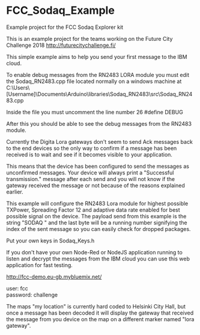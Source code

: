 # FCC_Sodaq_Example
Example project for the FCC Sodaq Explorer kit

This is an example project for the teams working on the Future City Challenge 2018
http://futurecitychallenge.fi/

This simple example aims to help you send your first message to the IBM cloud.

To enable debug messages from the RN2483 LORA module you must edit the Sodaq_RN2483.cpp file located normally on a windows machine at C:\Users\\[Username]\Documents\Arduino\libraries\Sodaq_RN2483\src\Sodaq_RN2483.cpp

Inside the file you must uncomment the line number 26 #define DEBUG

After this you should be able to see the debug messages from the RN2483 module.

Currently the Digita Lora gateways don't seem to send Ack messages back to the end devices so the only way to confirm if a message has been received is to wait and see if it becomes visible to your application.

This means that the device has been configured to send the messages as unconfirmed messages. Your device will always print a "Successful transmission." message after each send and you will not know if the gateway received the message or not because of the reasons explained earlier.

This example will configure the RN2483 Lora module for highest possible TXPower, Spreading Factor 12 and adaptive data rate enabled for best possible signal on the device. The payload send from this example is the string "SODAQ " and the last byte will be a running number signifying the index of the sent message so you can easily check for dropped packages. 

Put your own keys in Sodaq_Keys.h

If you don't have your own Node-Red or NodeJS application running to listen and decrypt the messages from the IBM cloud you can use this web application for fast testing.

http://fcc-demo.eu-gb.mybluemix.net/

user: fcc  
password: challenge

The maps "my location" is currently hard coded to Helsinki City Hall, but once a message has been decoded it will display the gateway that received the message from you device on the map on a different marker named "lora gateway".

